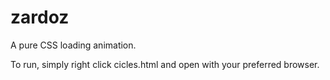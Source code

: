 # zardoz

A pure CSS loading animation. 

To run, simply right click cicles.html and open with your preferred browser. 
